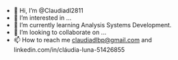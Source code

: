 - 👋 Hi, I’m @Claudiadl2811
- 👀 I’m interested in ...
- 🌱 I’m currently learning Analysis Systems Development. 
- 💞️ I’m looking to collaborate on ...
- 📫 How to reach me claudiadlbp@gmail.com and linkedin.com/in/cláudia-luna-51426855

<!---
Claudiadl2811/Claudiadl2811 is a ✨ special ✨ repository because its `README.md` (this file) appears on your GitHub profile.
You can click the Preview link to take a look at your changes.
--->
